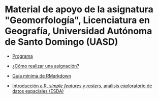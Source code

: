 # Material de apoyo de la asignatura "Geomorfología", Licenciatura en Geografía, Universidad Autónoma de Santo Domingo (UASD)

* [Programa](programa-geomorfologia.md)

* [¿Cómo realizar una asignación?](ref/como-hacer-una-asignacion.md)

* [Guía mínima de RMarkdown](ref/guia-minima-de-rmarkdown.md)

* [Introducción a R, *simple features* y *rasters*, análisis exploratorio de datos espaciales (ESDA)](ref/introduccion-a-r.md)
